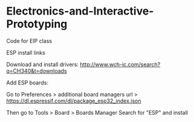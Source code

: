 # Electronics-and-Interactive-Prototyping
Code for EIP class

ESP install links

Download and install drivers: http://www.wch-ic.com/search?q=CH340&t=downloads


Add ESP boards:

Go to Preferences > additional board managers url  > 
https://dl.espressif.com/dl/package_esp32_index.json

Then go to Tools > Board > Boards Manager
Search for "ESP" and install

 

